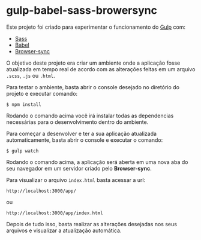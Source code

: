 # gulp-babel-sass-browersync

Este projeto foi criado para experimentar o funcionamento do [Gulp](https://gulpjs.com/) com:

- [Sass](https://sass-lang.com/)
- [Babel](https://babeljs.io/)
- [Browser-sync](https://browsersync.io/)

O objetivo deste projeto era criar um ambiente onde a aplicação fosse atualizada em tempo real
de acordo com as alterações feitas em um arquivo `.scss`, `.js` ou `.html`.

Para testar o ambiente, basta abrir o console desejado no diretório do projeto e executar comando:

```
$ npm install
```

Rodando o comando acima você irá instalar todas as dependencias necessárias para o desenvolvimento
dentro do ambiente.

Para começar a desenvolver e ter a sua aplicação atualizada automaticamente, basta abrir o console 
e executar o comando:

```
$ gulp watch
```

Rodando o comando acima, a aplicação será aberta em uma nova aba do seu navegador em um servidor
criado pelo **Browser-sync**. 

Para visualizar o arquivo `index.html` basta acessar a url:

```
http://localhost:3000/app/
```

ou

```
http://localhost:3000/app/index.html
```

Depois de tudo isso, basta realizar as alterações desejadas nos seus arquivos e visualizar a atualização automática.